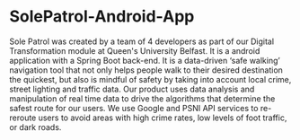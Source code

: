 # SolePatrol-Android-App
Sole Patrol was created by a team of 4 developers as part of our Digital Transformation module at Queen's University Belfast. It is a android application with a Spring Boot back-end. It is a data-driven ‘safe walking’ navigation tool that not only helps people walk to their desired destination the quickest, but also is mindful of safety by taking into account local crime, street lighting and traffic data. Our product uses data analysis and manipulation of real time data to drive the algorithms that determine the safest route for our users. We use Google and PSNI API services to re-reroute users to avoid areas with high crime rates, low levels of foot traffic, or dark roads.
